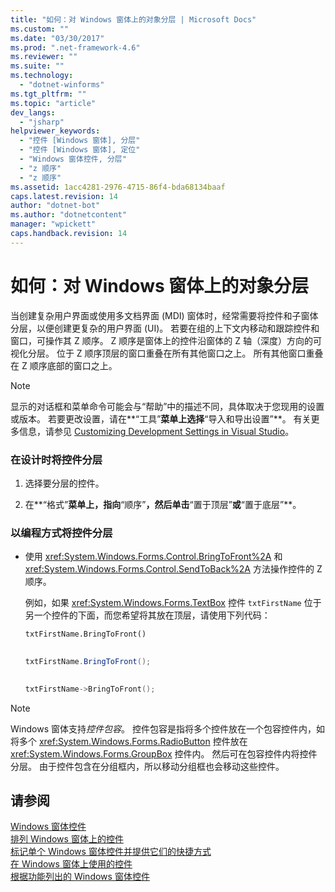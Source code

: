 ```yaml
---
title: "如何：对 Windows 窗体上的对象分层 | Microsoft Docs"
ms.custom: ""
ms.date: "03/30/2017"
ms.prod: ".net-framework-4.6"
ms.reviewer: ""
ms.suite: ""
ms.technology: 
  - "dotnet-winforms"
ms.tgt_pltfrm: ""
ms.topic: "article"
dev_langs: 
  - "jsharp"
helpviewer_keywords: 
  - "控件 [Windows 窗体], 分层"
  - "控件 [Windows 窗体], 定位"
  - "Windows 窗体控件, 分层"
  - "z 顺序"
  - "z 顺序"
ms.assetid: 1acc4281-2976-4715-86f4-bda68134baaf
caps.latest.revision: 14
author: "dotnet-bot"
ms.author: "dotnetcontent"
manager: "wpickett"
caps.handback.revision: 14
---
```

# 如何：对 Windows 窗体上的对象分层
当创建复杂用户界面或使用多文档界面 \(MDI\) 窗体时，经常需要将控件和子窗体分层，以便创建更复杂的用户界面 \(UI\)。  若要在组的上下文内移动和跟踪控件和窗口，可操作其 Z 顺序。  Z 顺序是窗体上的控件沿窗体的 Z 轴（深度）方向的可视化分层。  位于 Z 顺序顶层的窗口重叠在所有其他窗口之上。  所有其他窗口重叠在 Z 顺序底部的窗口之上。  
  
> [!NOTE]
>  显示的对话框和菜单命令可能会与“帮助”中的描述不同，具体取决于您现用的设置或版本。  若要更改设置，请在**“工具”**菜单上选择**“导入和导出设置”**。  有关更多信息，请参见 [Customizing Development Settings in Visual Studio](http://msdn.microsoft.com/zh-cn/22c4debb-4e31-47a8-8f19-16f328d7dcd3)。  
  
### 在设计时将控件分层  
  
1.  选择要分层的控件。  
  
2.  在**“格式”**菜单上，指向**“顺序”**，然后单击**“置于顶层”**或**“置于底层”**。  
  
### 以编程方式将控件分层  
  
-   使用 <xref:System.Windows.Forms.Control.BringToFront%2A> 和 <xref:System.Windows.Forms.Control.SendToBack%2A> 方法操作控件的 Z 顺序。  
  
     例如，如果 <xref:System.Windows.Forms.TextBox> 控件 `txtFirstName` 位于另一个控件的下面，而您希望将其放在顶层，请使用下列代码：  
  
    ```vb  
    txtFirstName.BringToFront()  
  
    ```  
  
    ```csharp  
    txtFirstName.BringToFront();  
  
    ```  
  
    ```cpp  
    txtFirstName->BringToFront();  
    ```  
  
> [!NOTE]
>  Windows 窗体支持*控件包容*。  控件包容是指将多个控件放在一个包容控件内，如将多个 <xref:System.Windows.Forms.RadioButton> 控件放在 <xref:System.Windows.Forms.GroupBox> 控件内。  然后可在包容控件内将控件分层。  由于控件包含在分组框内，所以移动分组框也会移动这些控件。  
  
## 请参阅  
 [Windows 窗体控件](../../../../docs/framework/winforms/controls/index.md)   
 [排列 Windows 窗体上的控件](../../../../docs/framework/winforms/controls/arranging-controls-on-windows-forms.md)   
 [标记单个 Windows 窗体控件并提供它们的快捷方式](../../../../docs/framework/winforms/controls/labeling-individual-windows-forms-controls-and-providing-shortcuts-to-them.md)   
 [在 Windows 窗体上使用的控件](../../../../docs/framework/winforms/controls/controls-to-use-on-windows-forms.md)   
 [根据功能列出的 Windows 窗体控件](../../../../docs/framework/winforms/controls/windows-forms-controls-by-function.md)